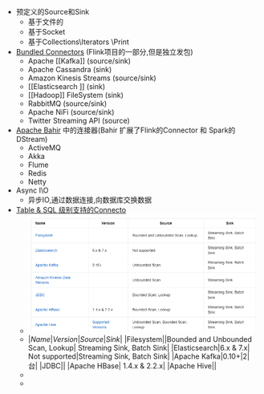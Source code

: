 - 预定义的Source和Sink
	- 基于文件的
	- 基于Socket
	- 基于Collections\\Iterators \\Print
- [Bundled Connectors](https://nightlies.apache.org/flink/flink-docs-release-1.14/docs/connectors/datastream/overview/) (Flink项目的一部分,但是独立发包)
	- Apache [[Kafka]] (source/sink)
	- Apache Cassandra (sink)
	- Amazon Kinesis Streams (source/sink)
	- [[Elasticsearch ]] (sink)
	- [[Hadoop]] FileSystem (sink)
	- RabbitMQ (source/sink)
	- Apache NiFi (source/sink)
	- Twitter Streaming API (source)
- [Apache Bahir](https://bahir.apache.org/) 中的连接器(Bahir 扩展了Flink的Connector 和 Spark的DStream)
	- ActiveMQ
	- Akka
	- Flume
	- Redis
	- Netty
- Async I\O
	- 异步IO,通过数据连接,向数据库交换数据
- [Table & SQL 级别支持的Connecto](https://nightlies.apache.org/flink/flink-docs-release-1.14/docs/connectors/table/overview/)
	- ![image.png](../assets/image_1651214270857_0.png)
	- |*Name*|*Version*|*Source*|*Sink*|
	  |Filesystem||Bounded and Unbounded Scan, Lookup|	Streaming Sink, Batch Sink|
	  |Elasticsearch|6.x & 7.x|	Not supported|Streaming Sink, Batch Sink|
	  |Apache Kafka|0.10+|2|台|
	  |JDBC||
	  |Apache HBase|	1.4.x & 2.2.x|
	  |Apache Hive||
	-
	-